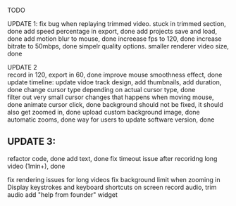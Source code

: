 TODO 


UPDATE 1:
fix bug when replaying trimmed video. stuck in trimmed section, done 
add speed percentage in export, done 
add projects save and load, done 
add motion blur to mouse, done 
increease fps to 120, done 
increase bitrate to 50mbps, done 
simpelr quality options. smaller renderer video size, done 


UPDATE 2    
record in 120, export in 60, done 
improve mouse smoothness effect, done 
update timeline: update vidoe track design, add thumbnails, add duration, done 
change cursor type depending on actual cursor type, done    
filter out very small cursor changes that happens when moving mouse, done 
animate cursor click, done 
background should not be fixed, it should also get zoomed in, done 
upload custom background image, done 
automatic zooms, done 
way for users to update software version, done 


UPDATE 3:
----
refactor code, done 
add text, done 
fix timeout issue after recoridng long video (1min+), done 

fix rendering issues for long videos 
fix background limit when zooming in
Display keystrokes and keyboard shortcuts on screen 
record audio, trim audio 
add "help from founder" widget